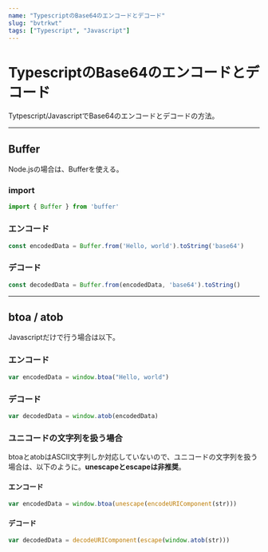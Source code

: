 ```yaml
---
name: "TypescriptのBase64のエンコードとデコード"
slug: "bvtrkwt"
tags: ["Typescript", "Javascript"]
---
```


# TypescriptのBase64のエンコードとデコード

Tytpescript/JavascriptでBase64のエンコードとデコードの方法。


----------


## Buffer

Node.jsの場合は、Bufferを使える。

### import

```typescript
import { Buffer } from 'buffer'
```

### エンコード

```typescript
const encodedData = Buffer.from('Hello, world').toString('base64')
```

### デコード

```typescript
const decodedData = Buffer.from(encodedData, 'base64').toString()
```


----------


## btoa / atob

Javascriptだけで行う場合は以下。

### エンコード

```typescript
var encodedData = window.btoa("Hello, world")
```

### デコード

```typescript
var decodedData = window.atob(encodedData)
```

### ユニコードの文字列を扱う場合

btoaとatobはASCII文字列しか対応していないので、ユニコードの文字列を扱う場合は、以下のように。**unescapeとescapeは非推奨**。

#### エンコード

```typescript
var encodedData = window.btoa(unescape(encodeURIComponent(str)))
```

#### デコード

```typescript
var decodedData = decodeURIComponent(escape(window.atob(str)))
```


